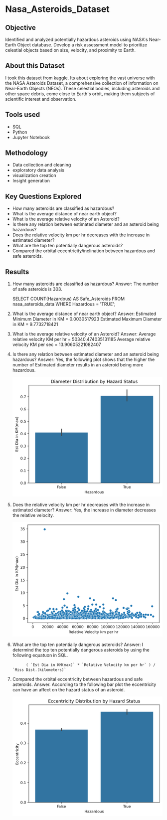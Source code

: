 # Nasa_Asteroids_Dataset
## Objective
Identified and analyzed potentially hazardous asteroids using NASA's Near-Earth Object database.
Develop a risk assessment model to prioritize celestial objects based on size, velocity, and proximity to Earth.


## About this Dataset
I took this dataset from kaggle. Its about exploring the vast universe with the NASA Asteroids Dataset, a comprehensive collection of information
on Near-Earth Objects (NEOs). These celestial bodies, including asteroids and other space debris, come
close to Earth's orbit, making them subjects of scientific interest and observation.

## Tools used
- SQL
- Python
- Jupyter Notebook

## Methodology
- Data collection and cleaning
- exploratory data analysis
- visualization creation
- Insight generation

## Key Questions Explored
- How many asteroids are classified as hazardous?
- What is the average distance of near earth object?
- What is the average relative velocity of an Asteroid?
- Is there any relation between estimated diameter and an asteroid being hazardous?
- Does the relative velocity km per hr decreases with the increase in estimated diameter?
- What are the top ten potentially dangerous asteroids?
-  Compared the orbital eccentricity/inclination between hazardous and safe asteroids.

## Results
1. How many asteroids are classified as hazardous?
   Answer: The number of safe asteroids is 303.

   SELECT  COUNT(Hazardous) AS Safe_Asteroids
   FROM nasa_asteroids_data
   WHERE Hazardous = 'TRUE';


3. What is the average distance of near earth object?
   Answer:
    Estimated Minimum Diameter in KM =	0.0030517923
    Estimated Maximum Diameter in KM =	9.7732718421

4. What is the average relative velocity of an Asteroid?
   Answer:
     Average relative velocity KM per hr = 50340.474035131185
     Average relative velocity KM per sec = 13.90605221082407

5. Is there any relation between estimated diameter and an asteroid being hazardous?
   Answer:
     Yes, the following plot shows that the higher the number of Estimated diameter results in an asteroid being more hazardous.
   
     ![](Distribution_of_Diameter.png)

6. Does the relative velocity km per hr decreases with the increase in estimated diameter?
   Answer:
     Yes, the increase in diameter decreases the relative velocity.

     ![Comparison](Comparing_diameter_with_velocity.png)

7. What are the top ten potentially dangerous asteroids?
   Answer: I determind the top ten potentially dangerous asteroids by using the following equatuon in SQL.

             ( `Est Dia in KM(max)` * `Relative Velocity km per hr` ) / `Miss Dist.(kilometers)`

8. Compared the orbital eccentricity between hazardous and safe asteroids.
   Answer. According to the following bar plot the eccentricity can have an affect on the hazard status of an asteroid.

     ![Eccentricity and hazard status](Eccentricity.png)

 
           




